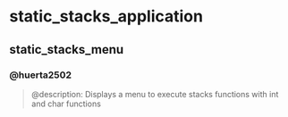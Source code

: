 # static_stacks_application
## static_stacks_menu
### @huerta2502
> @description: Displays a menu to execute stacks functions with int and char functions